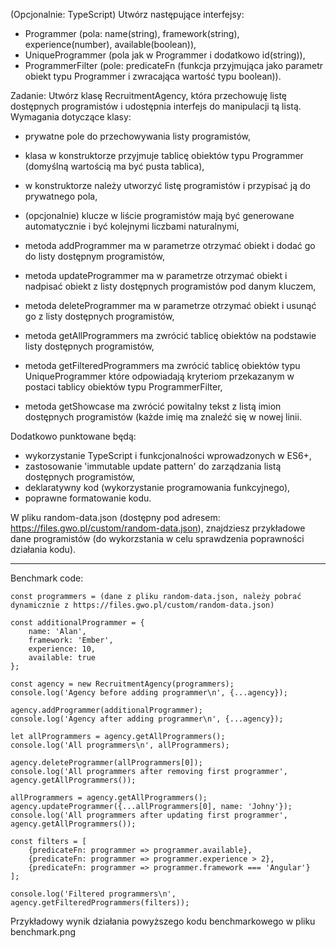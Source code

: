 (Opcjonalnie: TypeScript) Utwórz następujące interfejsy:
- Programmer (pola: name(string), framework(string), experience(number), available(boolean)),
- UniqueProgrammer (pola jak w Programmer i dodatkowo id(string)),
- ProgrammerFilter (pole: predicateFn (funkcja przyjmująca jako parametr obiekt typu Programmer i zwracająca wartość typu boolean)).

Zadanie: Utwórz klasę RecruitmentAgency, która przechowuję listę dostępnych programistów i udostępnia interfejs do manipulacji tą listą.
Wymagania dotyczące klasy:
- prywatne pole do przechowywania listy programistów,

- klasa w konstruktorze przyjmuje tablicę obiektów typu Programmer (domyślną wartością ma być pusta tablica),
- w konstruktorze należy utworzyć listę programistów i przypisać ją do prywatnego pola,
- (opcjonalnie) klucze w liście programistów mają być generowane automatycznie i być kolejnymi liczbami naturalnymi,

- metoda addProgrammer ma w parametrze otrzymać obiekt i dodać go do listy dostępnym programistów,
- metoda updateProgrammer ma w parametrze otrzymać obiekt i nadpisać obiekt z listy dostępnych programistów pod danym kluczem,
- metoda deleteProgrammer ma w parametrze otrzymać obiekt i usunąć go z listy dostępnych programistów,
- metoda getAllProgrammers ma zwrócić tablicę obiektów na podstawie listy dostępnych programistów,
- metoda getFilteredProgrammers ma zwrócić tablicę obiektów typu UniqueProgrammer które odpowiadają kryteriom przekazanym w postaci tablicy obiektów typu ProgrammerFilter,
- metoda getShowcase ma zwrócić powitalny tekst z listą imion dostępnych programistów (każde imię ma znaleźć się w nowej linii.

Dodatkowo punktowane będą:
- wykorzystanie TypeScript i funkcjonalności wprowadzonych w ES6+,
- zastosowanie 'immutable update pattern' do zarządzania listą dostępnych programistów,
- deklaratywny kod (wykorzystanie programowania funkcyjnego),
- poprawne formatowanie kodu.

W pliku random-data.json (dostępny pod adresem: https://files.gwo.pl/custom/random-data.json), znajdziesz przykładowe dane programistów (do wykorzstania w celu sprawdzenia poprawności działania kodu).

***********************************************************************************************************************
Benchmark code: 
```
const programmers = (dane z pliku random-data.json, należy pobrać dynamicznie z https://files.gwo.pl/custom/random-data.json)

const additionalProgrammer = {
    name: 'Alan',
    framework: 'Ember',
    experience: 10,
    available: true
};

const agency = new RecruitmentAgency(programmers);
console.log('Agency before adding programmer\n', {...agency});

agency.addProgrammer(additionalProgrammer);
console.log('Agency after adding programmer\n', {...agency});

let allProgrammers = agency.getAllProgrammers();
console.log('All programmers\n', allProgrammers);

agency.deleteProgrammer(allProgrammers[0]);
console.log('All programmers after removing first programmer', agency.getAllProgrammers());

allProgrammers = agency.getAllProgrammers();
agency.updateProgrammer({...allProgrammers[0], name: 'Johny'});
console.log('All programmers after updating first programmer', agency.getAllProgrammers());

const filters = [
	{predicateFn: programmer => programmer.available},
    {predicateFn: programmer => programmer.experience > 2},
    {predicateFn: programmer => programmer.framework === 'Angular'}
];

console.log('Filtered programmers\n', agency.getFilteredProgrammers(filters));
```

Przykładowy wynik działania powyższego kodu benchmarkowego w pliku benchmark.png
